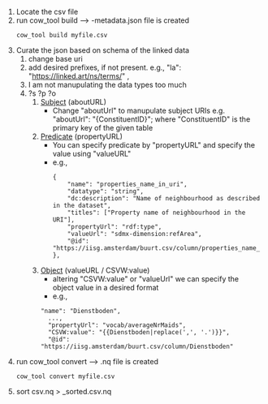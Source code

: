 1. Locate the csv file
2. run cow_tool build --> <filename>-metadata.json file is created
   ```
   cow_tool build myfile.csv
   ```
3. Curate the json based on schema of the linked data
   1. change base uri
   2. add desired prefixes, if not present. e.g., 
        "la": "https://linked.art/ns/terms/" ,
   3. I am not manupulating the data types too much
   4. ?s ?p ?o
      1. [Subject](https://github.com/CLARIAH/COW/wiki/1.-Adapting-the-Metadata#subject-abouturl) (aboutURL)
         - Change "aboutUrl" to manupulate subject URIs
             e.g. "aboutUrl": "{ConstituentID}"; where "ConstituentID" is the primary key of the given table
      2. [Predicate](https://github.com/CLARIAH/COW/wiki/1.-Adapting-the-Metadata#predicate-propertyurl) (propertyURL)
         - You can specify predicate by "propertyURL" and specify the value using "valueURL"
         - e.g., 
            ```
            {
                "name": "properties_name_in_uri",
                "datatype": "string",
                "dc:description": "Name of neighbourhood as described in the dataset",
                "titles": ["Property name of neighbourhood in the URI"],
                "propertyUrl": "rdf:type",
                "valueUrl": "sdmx-dimension:refArea",
                "@id": "https://iisg.amsterdam/buurt.csv/column/properties_name_in_uri"
            },
            ```
      3. [Object](https://github.com/CLARIAH/COW/wiki/1.-Adapting-the-Metadata#object-valueurl--csvwvalue) (valueURL / CSVW:value)
         - altering "CSVW:value" or "valueUrl" we can specify the object value in a desired format
         - e.g., 
          ```
         "name": "Dienstboden",
            ...,
            "propertyUrl": "vocab/averageNrMaids",
            "CSVW:value": "{{Dienstboden|replace(',', '.')}}",
            "@id": "https://iisg.amsterdam/buurt.csv/column/Dienstboden"
         ```
4. run cow_tool convert --> <filename>.nq file is created
   ```
   cow_tool convert myfile.csv
   ```
5. sort <filename>csv.nq > <filename>_sorted.csv.nq